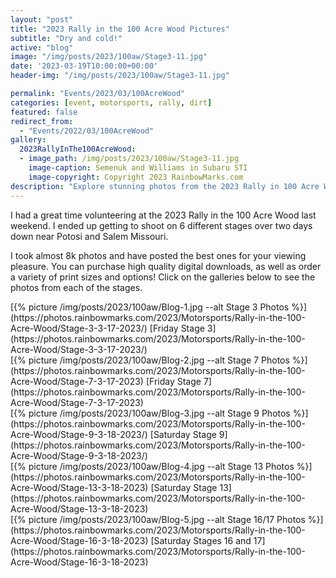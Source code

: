 ```yaml
---
layout: "post"
title: "2023 Rally in the 100 Acre Wood Pictures"
subtitle: "Dry and cold!"
active: "blog"
image: "/img/posts/2023/100aw/Stage3-11.jpg"
date: '2023-03-19T10:00:00+00:00'
header-img: "/img/posts/2023/100aw/Stage3-11.jpg"

permalink: "Events/2023/03/100AcreWood"
categories: [event, motorsports, rally, dirt]
featured: false
redirect_from: 
  - "Events/2022/03/100AcreWood"
gallery:
  2023RallyInThe100AcreWood:
  - image_path: /img/posts/2023/100aw/Stage3-11.jpg
    image-caption: Semenuk and Williams in Subaru STI
    image-copyright: Copyright 2023 RainbowMarks.com
description: "Explore stunning photos from the 2023 Rally in 100 Acre Wood. Purchase digital downloads and prints from various exciting stages of the event."
---
```

I had a great time volunteering at the 2023 Rally in the 100 Acre Wood last weekend. I ended up getting to shoot on 6 different stages over two days down near Potosi and Salem Missouri.

I took almost 8k photos and have posted the best ones for your viewing pleasure. You can purchase high quality digital downloads, as well as order a variety of print sizes and options! Click on the galleries below to see the photos from each of the stages.

<div class="row">
  <div class="col-6">
  <div markdown="1">
  [{% picture /img/posts/2023/100aw/Blog-1.jpg --alt Stage 3 Photos %}](https://photos.rainbowmarks.com/2023/Motorsports/Rally-in-the-100-Acre-Wood/Stage-3-3-17-2023/)
  [Friday Stage 3](https://photos.rainbowmarks.com/2023/Motorsports/Rally-in-the-100-Acre-Wood/Stage-3-3-17-2023/)
  </div>
  </div>
  <div class="col-6">
  <div markdown="1">
  [{% picture /img/posts/2023/100aw/Blog-2.jpg --alt Stage 7 Photos %}](https://photos.rainbowmarks.com/2023/Motorsports/Rally-in-the-100-Acre-Wood/Stage-7-3-17-2023)
  [Friday Stage 7](https://photos.rainbowmarks.com/2023/Motorsports/Rally-in-the-100-Acre-Wood/Stage-7-3-17-2023)
  </div>
  </div>
  <div class="col-6">
  <div markdown="1">
  [{% picture /img/posts/2023/100aw/Blog-3.jpg --alt Stage 9 Photos %}](https://photos.rainbowmarks.com/2023/Motorsports/Rally-in-the-100-Acre-Wood/Stage-9-3-18-2023/)
  [Saturday Stage 9](https://photos.rainbowmarks.com/2023/Motorsports/Rally-in-the-100-Acre-Wood/Stage-9-3-18-2023/)
  </div>
  </div>
  <div class="col-6">
  <div markdown="1">
  [{% picture /img/posts/2023/100aw/Blog-4.jpg --alt Stage 13 Photos %}](https://photos.rainbowmarks.com/2023/Motorsports/Rally-in-the-100-Acre-Wood/Stage-13-3-18-2023)
  [Saturday Stage 13](https://photos.rainbowmarks.com/2023/Motorsports/Rally-in-the-100-Acre-Wood/Stage-13-3-18-2023)
  </div>
  </div>
  <div class="col-6">
  <div markdown="1">
  [{% picture /img/posts/2023/100aw/Blog-5.jpg --alt Stage 16/17 Photos %}](https://photos.rainbowmarks.com/2023/Motorsports/Rally-in-the-100-Acre-Wood/Stage-16-3-18-2023)
  [Saturday Stages 16 and 17](https://photos.rainbowmarks.com/2023/Motorsports/Rally-in-the-100-Acre-Wood/Stage-16-3-18-2023)
  </div>
  </div>
</div>
